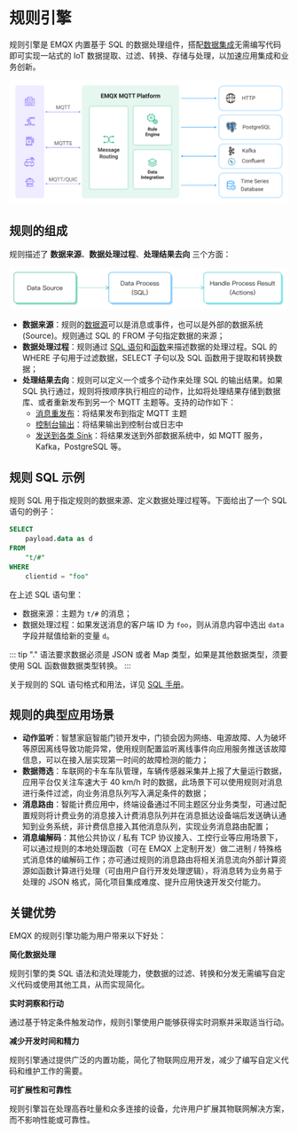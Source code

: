 # 规则引擎

规则引擎是 EMQX 内置基于 SQL 的数据处理组件，搭配[数据集成](./data-bridges.md)无需编写代码即可实现一站式的 IoT 数据提取、过滤、转换、存储与处理，以加速应用集成和业务创新。

![image](./assets/rules/data-integration-arch.jpg)

## 规则的组成

规则描述了 **数据来源**、**数据处理过程**、**处理结果去向** 三个方面：

<img src="./assets/sql_process.png" alt="sql_process" style="zoom:67%;" />

- **数据来源**：规则的[数据源](./rule-sql-events-and-fields.md)可以是消息或事件，也可以是外部的数据系统 (Source)。规则通过 SQL 的 FROM 子句指定数据的来源；
- **数据处理过程**：规则通过 [SQL 语句](./rule-sql-syntax.md)和[函数](./rule-sql-builtin-functions.md)来描述数据的处理过程。SQL 的 WHERE 子句用于过滤数据，SELECT 子句以及 SQL 函数用于提取和转换数据；
- **处理结果去向**：规则可以定义一个或多个动作来处理 SQL 的输出结果。如果 SQL 执行通过，规则将按顺序执行相应的动作，比如将处理结果存储到数据库、或者重新发布到另一个 MQTT 主题等。支持的动作如下：
  - [消息重发布](./rule-get-started.md#添加消息重发布动作)：将结果发布到指定 MQTT 主题
  - [控制台输出](./rule-get-started.md#添加控制台输出动作)：将结果输出到控制台或日志中
  - [发送到各类 Sink](./data-bridges.md)：将结果发送到外部数据系统中，如 MQTT 服务，Kafka，PostgreSQL 等。


## 规则 SQL 示例

规则 SQL 用于指定规则的数据来源、定义数据处理过程等。下面给出了一个 SQL 语句的例子：

```SQL
SELECT
    payload.data as d
FROM
    "t/#"
WHERE
    clientid = "foo"
```

在上述 SQL 语句里：

- 数据来源：主题为 `t/#` 的消息；
- 数据处理过程：如果发送消息的客户端 ID 为 `foo`，则从消息内容中选出 `data` 字段并赋值给新的变量 `d`。

::: tip
"." 语法要求数据必须是 JSON 或者 Map 类型，如果是其他数据类型，须要使用 SQL 函数做数据类型转换。
:::

关于规则的 SQL 语句格式和用法，详见 [SQL 手册](./rule-sql-syntax.md)。

## 规则的典型应用场景

- **动作监听**：智慧家庭智能门锁开发中，门锁会因为网络、电源故障、人为破坏等原因离线导致功能异常，使用规则配置监听离线事件向应用服务推送该故障信息，可以在接入层实现第一时间的故障检测的能力；
- **数据筛选**：车联网的卡车车队管理，车辆传感器采集并上报了大量运行数据，应用平台仅关注车速大于 40 km/h 时的数据，此场景下可以使用规则对消息进行条件过滤，向业务消息队列写入满足条件的数据；
- **消息路由**：智能计费应用中，终端设备通过不同主题区分业务类型，可通过配置规则将计费业务的消息接入计费消息队列并在消息抵达设备端后发送确认通知到业务系统，非计费信息接入其他消息队列，实现业务消息路由配置；
- **消息编解码**：其他公共协议 / 私有 TCP 协议接入、工控行业等应用场景下，可以通过规则的本地处理函数（可在 EMQX 上定制开发）做二进制 / 特殊格式消息体的编解码工作；亦可通过规则的消息路由将相关消息流向外部计算资源如函数计算进行处理（可由用户自行开发处理逻辑），将消息转为业务易于处理的 JSON 格式，简化项目集成难度、提升应用快速开发交付能力。

## 关键优势

EMQX 的规则引擎功能为用户带来以下好处：

**简化数据处理**

规则引擎的类 SQL 语法和流处理能力，使数据的过滤、转换和分发无需编写自定义代码或使用其他工具，从而实现简化。

**实时洞察和行动**

通过基于特定条件触发动作，规则引擎使用户能够获得实时洞察并采取适当行动。

**减少开发时间和精力**

规则引擎通过提供广泛的内置功能，简化了物联网应用开发，减少了编写自定义代码和维护工作的需要。

**可扩展性和可靠性**

规则引擎旨在处理高吞吐量和众多连接的设备，允许用户扩展其物联网解决方案，而不影响性能或可靠性。
